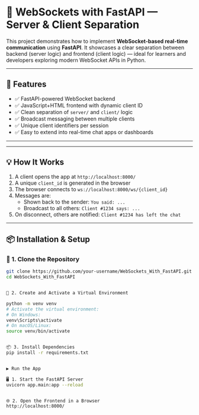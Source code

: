 # 🧠 WebSockets with FastAPI — Server & Client Separation

This project demonstrates how to implement **WebSocket-based real-time communication** using **FastAPI**. It showcases a clear separation between backend (server logic) and frontend (client logic) — ideal for learners and developers exploring modern WebSocket APIs in Python.

---

## 🚀 Features

- ✅ FastAPI-powered WebSocket backend
- ✅ JavaScript+HTML frontend with dynamic client ID
- ✅ Clean separation of `server/` and `client/` logic
- ✅ Broadcast messaging between multiple clients
- ✅ Unique client identifiers per session
- ✅ Easy to extend into real-time chat apps or dashboards

---


---

## 💡 How It Works

1. A client opens the app at `http://localhost:8000/`
2. A unique `client_id` is generated in the browser
3. The browser connects to `ws://localhost:8000/ws/{client_id}`
4. Messages are:
   - Shown back to the sender: `You said: ...`
   - Broadcast to all others: `Client #1234 says: ...`
5. On disconnect, others are notified: `Client #1234 has left the chat`

---

## 📦 Installation & Setup

### 🔁 1. Clone the Repository

```bash
git clone https://github.com/your-username/WebSockets_With_FastAPI.git
cd WebSockets_With_FastAPI


🐍 2. Create and Activate a Virtual Environment

python -m venv venv
# Activate the virtual environment:
# On Windows:
venv\Scripts\activate
# On macOS/Linux:
source venv/bin/activate


📦 3. Install Dependencies
pip install -r requirements.txt


▶️ Run the App

🖥️ 1. Start the FastAPI Server
uvicorn app.main:app --reload


🌐 2. Open the Frontend in a Browser
http://localhost:8000/
